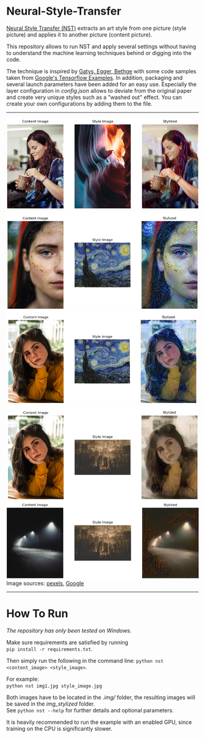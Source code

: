 # Neural-Style-Transfer
[Neural Style Transfer (NST)](https://arxiv.org/abs/1508.06576) extracts an art style from one picture (style picture) and applies it to another picture (content picture).  

This repository allows to run NST and apply several settings without having to understand the machine learning techniques behind or digging into the code. 

The technique is inspired by [Gatys, Egger, Bethge](https://arxiv.org/abs/1508.06576) with some code samples taken from [Google's Tensorflow Examples](https://github.com/tensorflow/docs/blob/master/site/en/tutorials/generative/style_transfer.ipynb). In addition, packaging and several launch parameters have been added for an easy use. Especially the layer configuration in _config.json_ allows to deviate from the original paper and create very unique styles such as a "washed out" effect. You can create your own configurations by adding them to the file.  

***
![](https://github.com/Doometnick/Neural-Style-Transfer/blob/master/samples/smpl5.png)
![](https://github.com/Doometnick/Neural-Style-Transfer/blob/master/samples/smpl1.png)
![](https://github.com/Doometnick/Neural-Style-Transfer/blob/master/samples/smpl2.png)
![](https://github.com/Doometnick/Neural-Style-Transfer/blob/master/samples/smpl3.png)
![](https://github.com/Doometnick/Neural-Style-Transfer/blob/master/samples/smpl4.png)  
Image sources: [pexels](https://www.pexels.com/), [Google](https://storage.googleapis.com/download.tensorflow.org/example_images/Vassily_Kandinsky%2C_1913_-_Composition_7.jpg) 
***  

# How To Run
_The repository has only been tested on Windows._

Make sure requirements are satisfied by running  
`pip install -r requirements.txt`.

Then simply run the following in the command line:
`python nst <content_image> <style_image>`.  

For example:  
`python nst img1.jpg style_image.jpg`  

Both images have to be located in the *.img/* folder, the resulting images will be saved in the *img_stylized* folder.  
See `python nst --help` for further details and optional parameters.  

It is heavily recommended to run the example with an enabled GPU, since training on the CPU is significantly slower.
